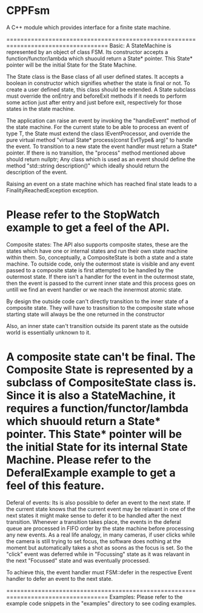 # CPPFsm
A C++ module which provides interface for a finite state machine.

===================================================================================
Basic:
A StateMachine is represented by an object of class FSM.
Its constructor accepts a function/functor/lambda which shuould return a State* pointer.
This State* pointer will be the initial State for the State Machine.

The State class is the Base class of all user defined states.
It accepts a boolean in constructor which signifies whether the state is final or not.
To create a user defined state, this class should be extended.
A State subclass must override the onEntry and beforeExit methods if it needs to perform some action just after entry and just before exit, respectively for those states in the state machine.

The application can raise an event by invoking the "handleEvent" method of the state machine.
For the current state to be able to process an event of type T, the State must extend the class IEventProcessor<T>, and override the pure virtual method "virtual State* process(const EvtType& arg)" to handle the event.
To transition to a new state the event handler must return a State* pointer. If there is no transition, the "process" method mentioned above should return nullptr; 
Any class which is used as an event should define the method "std::string description()" which ideally should return the description of the event.

Raising an event on a state machine which has reached final state leads to a FinalityReachedException exception.

Please refer to the StopWatch example to get a feel of the API. 
===================================================================================
Composite states:
The API also supports composite states, these are the states which have one or internal states and run their own state machine within them.
So, conceptually, a CompositeState is both a state and a state machine.
To outside code, only the outermost state is visible and any event passed to a composite state is first attempted to be handled by the outermost state.
If there isn't a handler for the event in the outermost state, then the event is passed to the current inner state and this process goes on untill we find an event handler or we reach the innermost atomic state.

By design the outside code can't directly transition to the inner state of a composite state. They will have to trasnsition to the composite state whose starting state will always be the one returned in the constructor

Also, an inner state can't transition outside its parent state as the outside world is essentially unknown to it.

A composite state can't be final.
The Composite State is represented by a subclass of CompositeState class is.
Since it is also a StateMachine, it requires a function/functor/lambda which shuould return a State* pointer.
This State* pointer will be the initial State for its internal State Machine.
Please refer to the DeferalExample example to get a feel of this feature.
===================================================================================
Deferal of events:
Its is also possible to defer an event to the next state. If the current state knows that the current event may be relavant in one of the next states it might make sense to defer it to be handled after the next transition. Whenever a transition takes place, the events in the deferal queue are processed in FIFO order by the state machine before processing any new events. As a real life analogy, in many cameras, if user clicks while the camera is still trying to set focus, the software does nothing at the moment but automatically takes a shot as soons as the focus is set.
So the "click" event was deferred while in "Focussing" state as it was relavant in the next "Focussed" state and was eventually processed.

To achieve this, the event handler must FSM::defer in the respective Event handler to defer an event to the next state.

===================================================================================
Examples:
Please refer to the example code snippets in the "examples" directory to see coding examples.

